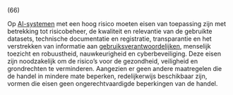 (66)

Op [AI-systemen](a3.md#^ai-systeem) met een hoog risico moeten eisen van toepassing zijn met betrekking tot risicobeheer, de kwaliteit en relevantie van de gebruikte datasets, technische documentatie en registratie, transparantie en het verstrekken van informatie aan [gebruiksverantwoordelijken](a3.md#^gebruiksverantwoordelijke), menselijk toezicht en robuustheid, nauwkeurigheid en cyberbeveiliging. Deze eisen zijn noodzakelijk om de risico’s voor de gezondheid, veiligheid en grondrechten te verminderen. Aangezien er geen andere maatregelen die de handel in mindere mate beperken, redelijkerwijs beschikbaar zijn, vormen die eisen geen ongerechtvaardigde beperkingen van de handel.
